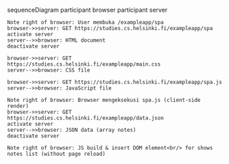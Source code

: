 sequenceDiagram
    participant browser
    participant server

    Note right of browser: User membuka /exampleapp/spa
    browser->>server: GET https://studies.cs.helsinki.fi/exampleapp/spa
    activate server
    server-->>browser: HTML document
    deactivate server

    browser->>server: GET https://studies.cs.helsinki.fi/exampleapp/main.css
    server-->>browser: CSS file

    browser->>server: GET https://studies.cs.helsinki.fi/exampleapp/spa.js
    server-->>browser: JavaScript file

    Note right of browser: Browser mengeksekusi spa.js (client-side render)
    browser->>server: GET https://studies.cs.helsinki.fi/exampleapp/data.json
    activate server
    server-->>browser: JSON data (array notes)
    deactivate server

    Note right of browser: JS build & insert DOM element<br/> for shows notes list (without page reload)